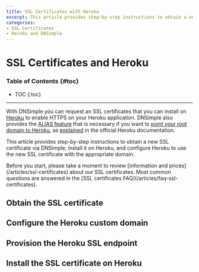 ```yaml
---
title: SSL Certificates with Heroku
excerpt: This article provides step-by-step instructions to obtain a new SSL certificate via DNSimple, install it on Heroku, and configure your Heroku application.
categories:
- SSL Certificates
- Heroku and DNSimple
---
```


# SSL Certificates and Heroku

### Table of Contents {#toc}

* TOC
{:toc}

---

With DNSimple you can request an SSL certificates that you can install on [Heroku](https://heroku.com/) to enable HTTPS on your Heroku application. DNSimple also provides the [ALIAS feature](/articles/alias-record/) that is necessary if you want to [point your root domain to Heroku](https://support.dnsimple.com/articles/domain-apex-heroku/), as [explained](https://devcenter.heroku.com/articles/ssl-endpoint#root-domain) in the official Heroku documentation.

This article provides step-by-step instructions to obtain a new SSL certificate via DNSimple, install it on Heroku, and configure Heroku to use the new SSL certificate with the appropriate domain.

<callout>
Before you start, please take a moment to review [information and prices](/articles/ssl-certificates) about our SSL certificates. Most common questions are answered in the [SSL certificates FAQ](/articles/faq-ssl-certificates).
</callout>


## Obtain the SSL certificate

## Configure the Heroku custom domain

## Provision the Heroku SSL endpoint

## Install the SSL certificate on Heroku
